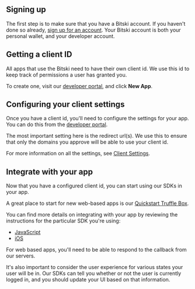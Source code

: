 ## Signing up

The first step is to make sure that you have a Bitski account. If you haven't done so already, <a href="https://bitski.com/sign-up" target="_blank">sign up for an account</a>. Your Bitski account is both your personal wallet, and your developer account.

## Getting a client ID

All apps that use the Bitski need to have their own client id. We use this id to keep track of permissions a user has granted you.

To create one, visit our <a href="https://developer.bitski.com" target="_blank">developer portal</a>, and click **New App**.

## Configuring your client settings

Once you have a client id, you'll need to configure the settings for your app. You can do this from the <a href="https://developer.bitski.com" target="_blank">developer portal</a>.

The most important setting here is the redirect url(s). We use this to ensure that only the domains you approve will be able to use your client id.

For more information on all the settings, see [Client Settings](client-settings.md).

## Integrate with your app

Now that you have a configured client id, you can start using our SDKs in your app.

A great place to start for new web-based apps is our <a href="https://github.com/BitskiCo/quickstart" target="_blank">Quickstart Truffle Box</a>.

You can find more details on integrating with your app by reviewing the instructions for the particular SDK you're using:

- <a href="https://github.com/BitskiCo/bitski-js" target="_blank">JavaScript</a>
- <a href="https://github.com/BitskiCo/bitski-ios" target="_blank">iOS</a>

For web based apps, you'll need to be able to respond to the callback from our servers.

It's also important to consider the user experience for various states your user will be in. Our SDKs can tell you whether or not the user is currently logged in, and you should update your UI based on that information.
